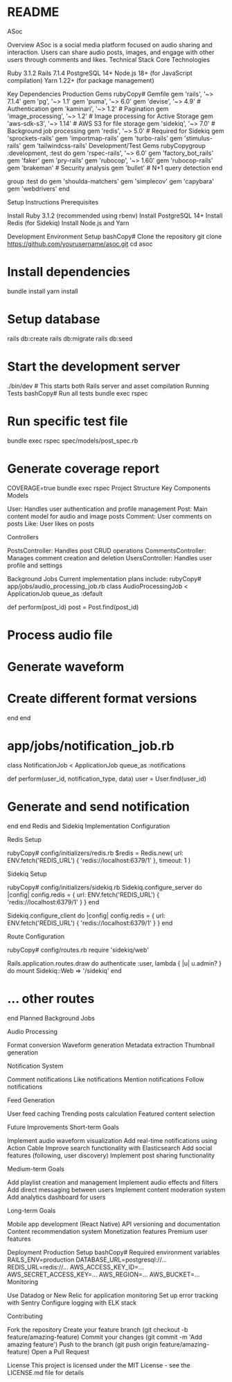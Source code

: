 # README
ASoc 

Overview
ASoc is a social media platform focused on audio sharing and interaction. Users can share audio posts, images, and engage with other users through comments and likes.
Technical Stack
Core Technologies

Ruby 3.1.2
Rails 7.1.4
PostgreSQL 14+
Node.js 18+ (for JavaScript compilation)
Yarn 1.22+ (for package management)

Key Dependencies
Production Gems
rubyCopy# Gemfile
gem 'rails', '~> 7.1.4'
gem 'pg', '~> 1.1'
gem 'puma', '~> 6.0'
gem 'devise', '~> 4.9' # Authentication
gem 'kaminari', '~> 1.2' # Pagination
gem 'image_processing', '~> 1.2' # Image processing for Active Storage
gem 'aws-sdk-s3', '~> 1.14' # AWS S3 for file storage
gem 'sidekiq', '~> 7.0' # Background job processing
gem 'redis', '~> 5.0' # Required for Sidekiq
gem 'sprockets-rails'
gem 'importmap-rails'
gem 'turbo-rails'
gem 'stimulus-rails'
gem 'tailwindcss-rails'
Development/Test Gems
rubyCopygroup :development, :test do
gem 'rspec-rails', '~> 6.0'
gem 'factory_bot_rails'
gem 'faker'
gem 'pry-rails'
gem 'rubocop', '~> 1.60'
gem 'rubocop-rails'
gem 'brakeman' # Security analysis
gem 'bullet' # N+1 query detection
end

group :test do
gem 'shoulda-matchers'
gem 'simplecov'
gem 'capybara'
gem 'webdrivers'
end

Setup Instructions
Prerequisites

Install Ruby 3.1.2 (recommended using rbenv)
Install PostgreSQL 14+
Install Redis (for Sidekiq)
Install Node.js and Yarn

Development Environment Setup
bashCopy# Clone the repository
git clone https://github.com/yourusername/asoc.git
cd asoc

# Install dependencies
bundle install
yarn install

# Setup database
rails db:create
rails db:migrate
rails db:seed

# Start the development server
./bin/dev # This starts both Rails server and asset compilation
Running Tests
bashCopy# Run all tests
bundle exec rspec

# Run specific test file
bundle exec rspec spec/models/post_spec.rb

# Generate coverage report
COVERAGE=true bundle exec rspec
Project Structure
Key Components
Models

User: Handles user authentication and profile management
Post: Main content model for audio and image posts
Comment: User comments on posts
Like: User likes on posts

Controllers

PostsController: Handles post CRUD operations
CommentsController: Manages comment creation and deletion
UsersController: Handles user profile and settings

Background Jobs
Current implementation plans include:
rubyCopy# app/jobs/audio_processing_job.rb
class AudioProcessingJob < ApplicationJob
queue_as :default

def perform(post_id)
post = Post.find(post_id)
# Process audio file
# Generate waveform
# Create different format versions
end
end

# app/jobs/notification_job.rb
class NotificationJob < ApplicationJob
queue_as :notifications

def perform(user_id, notification_type, data)
user = User.find(user_id)
# Generate and send notification
end
end
Redis and Sidekiq Implementation
Configuration

Redis Setup

rubyCopy# config/initializers/redis.rb
$redis = Redis.new(
url: ENV.fetch('REDIS_URL') { 'redis://localhost:6379/1' },
timeout: 1
)

Sidekiq Setup

rubyCopy# config/initializers/sidekiq.rb
Sidekiq.configure_server do |config|
config.redis = { url: ENV.fetch('REDIS_URL') { 'redis://localhost:6379/1' } }
end

Sidekiq.configure_client do |config|
config.redis = { url: ENV.fetch('REDIS_URL') { 'redis://localhost:6379/1' } }
end

Route Configuration

rubyCopy# config/routes.rb
require 'sidekiq/web'

Rails.application.routes.draw do
authenticate :user, lambda { |u| u.admin? } do
mount Sidekiq::Web => '/sidekiq'
end
# ... other routes
end
Planned Background Jobs

Audio Processing


Format conversion
Waveform generation
Metadata extraction
Thumbnail generation


Notification System


Comment notifications
Like notifications
Mention notifications
Follow notifications


Feed Generation


User feed caching
Trending posts calculation
Featured content selection

Future Improvements
Short-term Goals

Implement audio waveform visualization
Add real-time notifications using Action Cable
Improve search functionality with Elasticsearch
Add social features (following, user discovery)
Implement post sharing functionality

Medium-term Goals

Add playlist creation and management
Implement audio effects and filters
Add direct messaging between users
Implement content moderation system
Add analytics dashboard for users

Long-term Goals

Mobile app development (React Native)
API versioning and documentation
Content recommendation system
Monetization features
Premium user features

Deployment
Production Setup
bashCopy# Required environment variables
RAILS_ENV=production
DATABASE_URL=postgresql://...
REDIS_URL=redis://...
AWS_ACCESS_KEY_ID=...
AWS_SECRET_ACCESS_KEY=...
AWS_REGION=...
AWS_BUCKET=...
Monitoring

Use Datadog or New Relic for application monitoring
Set up error tracking with Sentry
Configure logging with ELK stack

Contributing

Fork the repository
Create your feature branch (git checkout -b feature/amazing-feature)
Commit your changes (git commit -m 'Add amazing feature')
Push to the branch (git push origin feature/amazing-feature)
Open a Pull Request

License
This project is licensed under the MIT License - see the LICENSE.md file for details